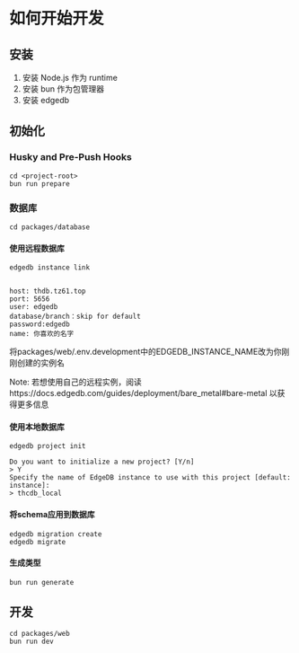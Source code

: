 # 如何开始开发

## 安装

1. 安装 Node.js 作为 runtime
2. 安装 bun 作为包管理器
3. 安装 edgedb

## 初始化

### Husky and Pre-Push Hooks

```
cd <project-root>
bun run prepare
```

### 数据库

```console
cd packages/database
```

#### 使用远程数据库

```console
edgedb instance link
```

```console

host: thdb.tz61.top
port: 5656
user: edgedb
database/branch：skip for default
password:edgedb
name: 你喜欢的名字
```

将packages/web/.env.development中的EDGEDB_INSTANCE_NAME改为你刚刚创建的实例名

Note: 若想使用自己的远程实例，阅读https://docs.edgedb.com/guides/deployment/bare_metal#bare-metal 以获得更多信息

#### 使用本地数据库

```console
edgedb project init

Do you want to initialize a new project? [Y/n]
> Y
Specify the name of EdgeDB instance to use with this project [default: instance]:
> thcdb_local
```

#### 将schema应用到数据库

```console
edgedb migration create
edgedb migrate
```

#### 生成类型

```console
bun run generate
```

## 开发

```console
cd packages/web
bun run dev
```
